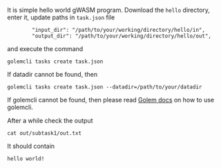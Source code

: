 It is simple hello world gWASM program. Download the `hello` directory, enter it, update paths in `task.json` file
```
        "input_dir": "/path/to/your/working/directory/hello/in",
        "output_dir": "/path/to/your/working/directory/hello/out",
```
and execute the command
```
golemcli tasks create task.json
```

If datadir cannot be found, then
```
golemcli tasks create task.json --datadir=/path/to/your/datadir
```

If golemcli cannot be found, then please read [Golem docs](https://docs.golem.network/#/Products/Brass-Beta/Command-line-interface) on how to use golemcli.

After a while check the output
```
cat out/subtask1/out.txt 
```

It should contain
```
hello world!
```
